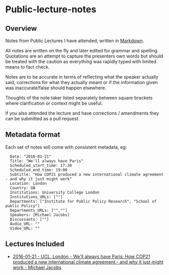 # Public-lecture-notes

## Overview
Notes from Public Lectures I have attended, written in [Markdown](https://daringfireball.net/projects/markdown/).

All notes are written on the fly and later edited for grammar and spelling.
Quotations are an attempt to capture the presenters own words but should be treated with the caution as everything was rapidly typed with limited means to fact check.

Notes are to be accurate in terms of reflecting what the speaker actually said, corrections for what they actually meant or if the information given was inaccurate/false should happen elsewhere.

Thoughts of the note taker listed separately between square brackets where clarification or context might be useful.

If you also attended the lecture and have corrections / amendments they can be submitted as a pull request.

## Metadata format
Each set of notes will come with consistent metadata, eg:
```
  Date: "2016-01-21"
  Title: "We'll always have Paris"
  Scheduled_start_time: 17:30
  Scheduled_end_time: 19:00
  Subtitle: "How COP21 produced a new international climate agreement - and why it just might work"
  Location: London
  Country: GB
  Institutions: University College London
  Institutions_URLs: [""]
  Departments: ["Institute for Public Policy Research", "School of public Policy"]
  Departments_URLs: ["",""]
  Speakers: [Michael Jacobs]
  Discussants: [""]
  Audio_URL: ""
  Video_URL: ""
```

## Lectures Included

- [2016-01-21 - UCL, London - We'll always have Paris: How COP21 produced a new international climate agreement - and why it just might work - Michael Jacobs](https://gist.github.com/huwd/b830ea4d236c549aa481)
